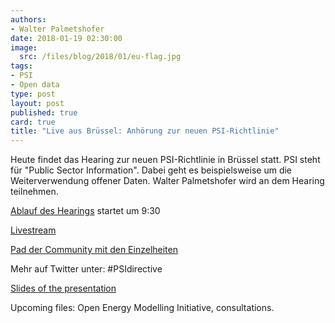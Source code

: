 ```yaml
---
authors: 
- Walter Palmetshofer
date: 2018-01-19 02:30:00
image:
  src: /files/blog/2018/01/eu-flag.jpg
tags:
- PSI
- Open data
type: post
layout: post
published: true
card: true
title: "Live aus Brüssel: Anhörung zur neuen PSI-Richtlinie" 
---
```


Heute findet das Hearing zur neuen PSI-Richtlinie in Brüssel statt. PSI steht für "Public Sector Information". Dabei geht es beispielsweise um die Weiterverwendung offener Daten. Walter Palmetshofer wird an dem Hearing teilnehmen.

[Ablauf des Hearings](http://ec.europa.eu/information_society/newsroom/image/document/2018-3/psi_public_hearing_19_01_2018__agenda_for_publication_online_263B5D70-9ECC-80E6-3389D2CDB575F406_49420.pdf)
startet um 9:30

[Livestream](https://webcast.ec.europa.eu/public-hearing-on-the-review-of-thedirective-on-the-reuse-of-public-sector-information#)

[Pad der Community mit den Einzelheiten](https://pad.okfn.de/p/psihearing)


Mehr auf Twitter unter: #PSIdirective

[Slides of the presentation](https://docs.google.com/presentation/d/1yaNRTRF9qaVXkdwayUacFHU4Z4P4GgbIK2SybrYtyYI/edit#slide=id.g2fcc1aca0d_0_99)

Upcoming files: Open Energy Modelling Initiative, consultations.
